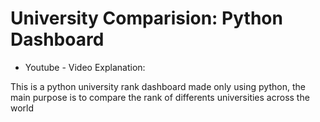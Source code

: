 # University Comparision: Python Dashboard


* Youtube - Video Explanation: 

This is a python university rank dashboard made only using python, the main purpose is to compare the rank of differents universities across the world
